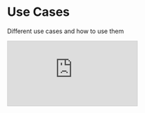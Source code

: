 # Use Cases

Different use cases and how to use them

<iframe class='bpmn-wrapper' src="https://cawemo.com/embed/37f7ba70-fac3-47af-ad65-fced19228bf5" style="border:1px solid #ccc" allowfullscreen></iframe>
